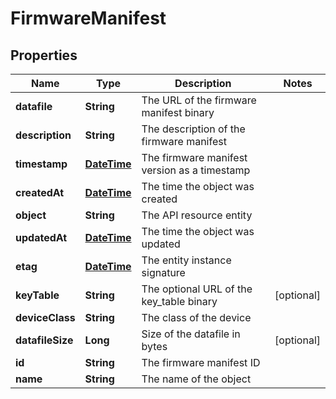 
# FirmwareManifest

## Properties
Name | Type | Description | Notes
------------ | ------------- | ------------- | -------------
**datafile** | **String** | The URL of the firmware manifest binary | 
**description** | **String** | The description of the firmware manifest | 
**timestamp** | [**DateTime**](DateTime.md) | The firmware manifest version as a timestamp | 
**createdAt** | [**DateTime**](DateTime.md) | The time the object was created | 
**object** | **String** | The API resource entity | 
**updatedAt** | [**DateTime**](DateTime.md) | The time the object was updated | 
**etag** | [**DateTime**](DateTime.md) | The entity instance signature | 
**keyTable** | **String** | The optional URL of the key_table binary |  [optional]
**deviceClass** | **String** | The class of the device | 
**datafileSize** | **Long** | Size of the datafile in bytes |  [optional]
**id** | **String** | The firmware manifest ID | 
**name** | **String** | The name of the object | 



